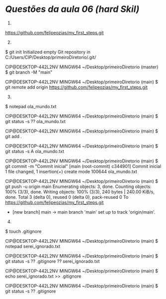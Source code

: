# **_Questões da aula 06 (hard Skil)_**

1.
https://github.com/felipeozias/my_first_steps.git

2.
$ git init
Initialized empty Git repository in C:/Users/CIP/Desktop/primeiroDiretorio/.git/

CIP@DESKTOP-442L2NV MINGW64 ~/Desktop/primeiroDiretorio (master)
$ git branch -M "main"

CIP@DESKTOP-442L2NV MINGW64 ~/Desktop/primeiroDiretorio (main)
$ git remote add origin https://github.com/felipeozias/my_first_steps.git

3.
$ notepad ola_mundo.txt

CIP@DESKTOP-442L2NV MINGW64 ~/Desktop/primeiroDiretorio (main)
$ git status -s
?? ola_mundo.txt

CIP@DESKTOP-442L2NV MINGW64 ~/Desktop/primeiroDiretorio (main)
$ git add .

CIP@DESKTOP-442L2NV MINGW64 ~/Desktop/primeiroDiretorio (main)
$ git status -s
A  ola_mundo.txt

CIP@DESKTOP-442L2NV MINGW64 ~/Desktop/primeiroDiretorio (main)
$ git commit -m "Commit inicial"
[main (root-commit) c344901] Commit inicial
 1 file changed, 1 insertion(+)
 create mode 100644 ola_mundo.txt

CIP@DESKTOP-442L2NV MINGW64 ~/Desktop/primeiroDiretorio (main)
$ git push -u origin main
Enumerating objects: 3, done.
Counting objects: 100% (3/3), done.
Writing objects: 100% (3/3), 240 bytes | 240.00 KiB/s, done.
Total 3 (delta 0), reused 0 (delta 0), pack-reused 0
To https://github.com/felipeozias/my_first_steps.git
 * [new branch]      main -> main
branch 'main' set up to track 'origin/main'.

4.
$ touch .gitignore

CIP@DESKTOP-442L2NV MINGW64 ~/Desktop/primeiroDiretorio (main)
$ notepad serei_ignorado.txt

CIP@DESKTOP-442L2NV MINGW64 ~/Desktop/primeiroDiretorio (main)
$ git status -s
?? .gitignore
?? serei_ignorado.txt

CIP@DESKTOP-442L2NV MINGW64 ~/Desktop/primeiroDiretorio (main)
$ echo serei_ignorado.txt >> .gitignore

CIP@DESKTOP-442L2NV MINGW64 ~/Desktop/primeiroDiretorio (main)
$ git status -s
?? .gitignore

